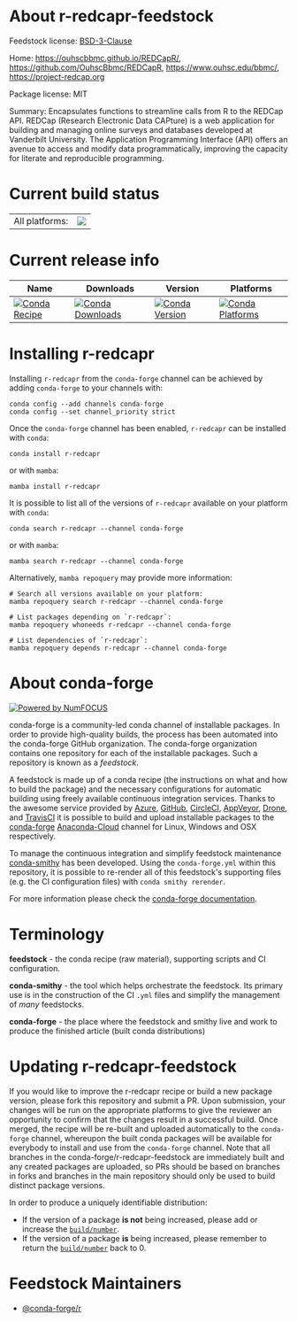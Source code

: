 About r-redcapr-feedstock
=========================

Feedstock license: [BSD-3-Clause](https://github.com/conda-forge/r-redcapr-feedstock/blob/main/LICENSE.txt)

Home: https://ouhscbbmc.github.io/REDCapR/, https://github.com/OuhscBbmc/REDCapR, https://www.ouhsc.edu/bbmc/, https://project-redcap.org

Package license: MIT

Summary: Encapsulates functions to streamline calls from R to the REDCap API.  REDCap (Research Electronic Data CAPture) is a web application for building and managing online surveys and databases developed at Vanderbilt University.  The Application Programming Interface (API) offers an avenue to access and modify data programmatically, improving the capacity for literate and reproducible programming.

Current build status
====================


<table><tr><td>All platforms:</td>
    <td>
      <a href="https://dev.azure.com/conda-forge/feedstock-builds/_build/latest?definitionId=18287&branchName=main">
        <img src="https://dev.azure.com/conda-forge/feedstock-builds/_apis/build/status/r-redcapr-feedstock?branchName=main">
      </a>
    </td>
  </tr>
</table>

Current release info
====================

| Name | Downloads | Version | Platforms |
| --- | --- | --- | --- |
| [![Conda Recipe](https://img.shields.io/badge/recipe-r--redcapr-green.svg)](https://anaconda.org/conda-forge/r-redcapr) | [![Conda Downloads](https://img.shields.io/conda/dn/conda-forge/r-redcapr.svg)](https://anaconda.org/conda-forge/r-redcapr) | [![Conda Version](https://img.shields.io/conda/vn/conda-forge/r-redcapr.svg)](https://anaconda.org/conda-forge/r-redcapr) | [![Conda Platforms](https://img.shields.io/conda/pn/conda-forge/r-redcapr.svg)](https://anaconda.org/conda-forge/r-redcapr) |

Installing r-redcapr
====================

Installing `r-redcapr` from the `conda-forge` channel can be achieved by adding `conda-forge` to your channels with:

```
conda config --add channels conda-forge
conda config --set channel_priority strict
```

Once the `conda-forge` channel has been enabled, `r-redcapr` can be installed with `conda`:

```
conda install r-redcapr
```

or with `mamba`:

```
mamba install r-redcapr
```

It is possible to list all of the versions of `r-redcapr` available on your platform with `conda`:

```
conda search r-redcapr --channel conda-forge
```

or with `mamba`:

```
mamba search r-redcapr --channel conda-forge
```

Alternatively, `mamba repoquery` may provide more information:

```
# Search all versions available on your platform:
mamba repoquery search r-redcapr --channel conda-forge

# List packages depending on `r-redcapr`:
mamba repoquery whoneeds r-redcapr --channel conda-forge

# List dependencies of `r-redcapr`:
mamba repoquery depends r-redcapr --channel conda-forge
```


About conda-forge
=================

[![Powered by
NumFOCUS](https://img.shields.io/badge/powered%20by-NumFOCUS-orange.svg?style=flat&colorA=E1523D&colorB=007D8A)](https://numfocus.org)

conda-forge is a community-led conda channel of installable packages.
In order to provide high-quality builds, the process has been automated into the
conda-forge GitHub organization. The conda-forge organization contains one repository
for each of the installable packages. Such a repository is known as a *feedstock*.

A feedstock is made up of a conda recipe (the instructions on what and how to build
the package) and the necessary configurations for automatic building using freely
available continuous integration services. Thanks to the awesome service provided by
[Azure](https://azure.microsoft.com/en-us/services/devops/), [GitHub](https://github.com/),
[CircleCI](https://circleci.com/), [AppVeyor](https://www.appveyor.com/),
[Drone](https://cloud.drone.io/welcome), and [TravisCI](https://travis-ci.com/)
it is possible to build and upload installable packages to the
[conda-forge](https://anaconda.org/conda-forge) [Anaconda-Cloud](https://anaconda.org/)
channel for Linux, Windows and OSX respectively.

To manage the continuous integration and simplify feedstock maintenance
[conda-smithy](https://github.com/conda-forge/conda-smithy) has been developed.
Using the ``conda-forge.yml`` within this repository, it is possible to re-render all of
this feedstock's supporting files (e.g. the CI configuration files) with ``conda smithy rerender``.

For more information please check the [conda-forge documentation](https://conda-forge.org/docs/).

Terminology
===========

**feedstock** - the conda recipe (raw material), supporting scripts and CI configuration.

**conda-smithy** - the tool which helps orchestrate the feedstock.
                   Its primary use is in the construction of the CI ``.yml`` files
                   and simplify the management of *many* feedstocks.

**conda-forge** - the place where the feedstock and smithy live and work to
                  produce the finished article (built conda distributions)


Updating r-redcapr-feedstock
============================

If you would like to improve the r-redcapr recipe or build a new
package version, please fork this repository and submit a PR. Upon submission,
your changes will be run on the appropriate platforms to give the reviewer an
opportunity to confirm that the changes result in a successful build. Once
merged, the recipe will be re-built and uploaded automatically to the
`conda-forge` channel, whereupon the built conda packages will be available for
everybody to install and use from the `conda-forge` channel.
Note that all branches in the conda-forge/r-redcapr-feedstock are
immediately built and any created packages are uploaded, so PRs should be based
on branches in forks and branches in the main repository should only be used to
build distinct package versions.

In order to produce a uniquely identifiable distribution:
 * If the version of a package **is not** being increased, please add or increase
   the [``build/number``](https://docs.conda.io/projects/conda-build/en/latest/resources/define-metadata.html#build-number-and-string).
 * If the version of a package **is** being increased, please remember to return
   the [``build/number``](https://docs.conda.io/projects/conda-build/en/latest/resources/define-metadata.html#build-number-and-string)
   back to 0.

Feedstock Maintainers
=====================

* [@conda-forge/r](https://github.com/conda-forge/r/)

